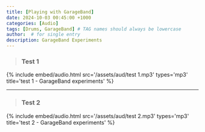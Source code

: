 ```yaml
---
title: [Playing with GarageBand]
date: 2024-10-03 00:45:00 +1000
categories: [Audio]
tags: [Drums, GarageBand] # TAG names should always be lowercase
author:  # for single entry
description: GarageBand Experiments 
---
```


>### Test 1

{%
  include embed/audio.html
  src='/assets/aud/test 1.mp3'
  types='mp3'
  title='test 1 - GarageBand experiments'
%}

---
>### Test 2

{%
  include embed/audio.html
  src='/assets/aud/test 2.mp3'
  types='mp3'
  title='test 2 - GarageBand experiments'
%}

